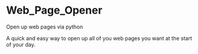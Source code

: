 # Web_Page_Opener
Open up web pages via python

A quick and easy way to open up all of you web pages you want at the start of your day.
